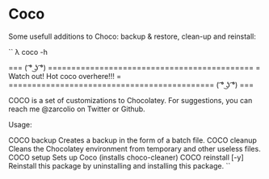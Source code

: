# Coco
Some usefull additions to Choco: backup &amp; restore, clean-up and reinstall:

``
λ coco -h

=== ( ͡° ͜ʖ ͡°) ============================================
=            Watch out! Hot coco overhere!!!            =
============================================ ( ͡° ͜ʖ ͡°) ===

COCO is a set of customizations to Chocolatey.
For suggestions, you can reach me @zarcolio on Twitter or Github.

Usage:

 COCO backup                    Creates a backup in the form of a batch file.
 COCO cleanup                   Cleans the Chocolatey environment from temporary and other useless files.
 COCO setup                     Sets up Coco (installs choco-cleaner)
 COCO reinstall <package> [-y]  Reinstall this package by uninstalling and installing this package.
 ``
 
